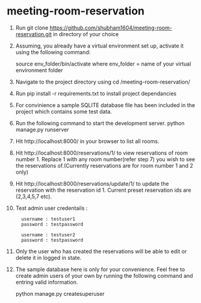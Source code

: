 # meeting-room-reservation

1. Run git clone https://github.com/shubham1604/meeting-room-reservation.git in directory of your choice

2. Assuming, you already have a virtual environment set up, activate it using the following command:
    
    source env_folder/bin/activate
    where env_folder = name of your virtual environment folder 

3. Navigate to the project directory using cd /meeting-room-reservation/

4. Run pip install -r requirements.txt to install project dependancies

5. For convinience a sample SQLITE database file has been included in the project which contains some test data.  

6. Run the following command to start the development server. 
        python manage.py runserver

7. Hit http://localhost:8000/ in your browser to list all rooms.

8. Hit http://localhost:8000/reservations/1/ to view reservations of room number 1. Replace 1 with any room number(refer step 7) you wish to see the reservations of.(Currently reservations are for room number 1 and 2 only)

9. Hit http://localhost:8000/reservations/update/1/ to update the reservation with the reservation id 1. Current preset reservation ids are (2,3,4,5,7 etc).

10. Test admin user credentails :

          username : testuser1
          password : testpassword
          
          username : testuser2
          password : testpassword

11. Only the user who has created the reservations will be able to edit or delete it in logged in state. 

12. The sample database here is only for your convenience. Feel free to create admin users of your own by running the following command and entring valid information.

      python manage.py createsuperuser

          
          
